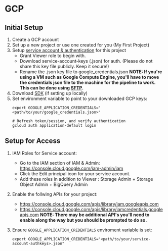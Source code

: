 # GCP
## Initial Setup

1. Create a GCP account
2. Set up a new project or use one created for you (My First Project)
3. Setup [service account & authentication](https://cloud.google.com/docs/authentication/getting-started) for this project
    * Grant Viewer role to begin with.
    * Download service-account-keys (.json) for auth. (Please do not share this key file publicly. Keep it secure!)
    * Rename the .json key file to google_credentials.json
    **NOTE: If you're using a VM such as Google Compute Engine, you'll have to move the credentials json file to the machine for the pipeline to work. This can be done using [SFTP](https://www.ssh.com/academy/ssh/sftp).**
4. Download [SDK](https://cloud.google.com/sdk/docs/install-sdk) (if setting up locally)
5. Set environment variable to point to your downloaded GCP keys:
    ```
    export GOOGLE_APPLICATION_CREDENTIALS="<path/to/your/google_credentials.json>"

    # Refresh token/session, and verify authentication
    gcloud auth application-default login
    ```

## Setup for Access

1. IAM Roles for Service account:

    * Go to the IAM section of IAM & Admin: https://console.cloud.google.com/iam-admin/iam
    * Click the Edit principal icon for your service account.
    * Add these roles in addition to Viewer : Storage Admin + Storage Object Admin + BigQuery Admin
2. Enable the follwing APIs for your project:
    * https://console.cloud.google.com/apis/library/iam.googleapis.com
    * https://console.cloud.google.com/apis/library/iamcredentials.googleapis.com
    **NOTE: There may be additional API's you'll need to enable along the way but you should be prompted to do so.**
3. Ensure `GOOGLE_APPLICATION_CREDENTIALS` enviroment variable is set:

    ```
    export GOOGLE_APPLICATION_CREDENTIALS="<path/to/your/service-account-authkeys>.json"
    ```